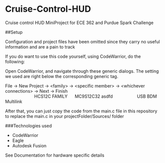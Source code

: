 # Cruise-Control-HUD
Cruise control HUD MiniProject for ECE 362 and Purdue Spark Challenge


##Setup

Configuration and project files have been omitted since they carry no useful information
and are a pain to track

If you do want to use this code yourself, using CodeWarrior, do the following:

Open CodeWarrior, and navigate through these generic dialogs.
The setting we used are right below the corresponding generic tag.

File -> New Project -> \<family\> -> \<specific member\> -> \<whichever connections\> -> Next -> Finish                  
&nbsp;&nbsp;&nbsp;&nbsp;&nbsp;&nbsp;&nbsp;&nbsp;&nbsp;&nbsp;&nbsp;&nbsp;&nbsp;&nbsp;&nbsp;&nbsp;&nbsp;&nbsp;&nbsp;&nbsp;&nbsp;&nbsp;&nbsp; HCS12C FAMILY &nbsp;&nbsp;&nbsp;&nbsp; MC9S12C32 asdfd &nbsp;&nbsp;&nbsp;&nbsp;&nbsp;&nbsp;&nbsp;&nbsp;&nbsp;&nbsp;&nbsp;&nbsp;&nbsp;&nbsp;&nbsp;&nbsp;&nbsp;&nbsp; USB BDM Multilink 

After that, you can just copy the code from the main.c file in this repository to replace the main.c in 
your projectFolder/Sources/ folder
		
###Technologies used

- CodeWarrior
- Eagle
- Autodesk Fusion

See Documentation for hardware specific details